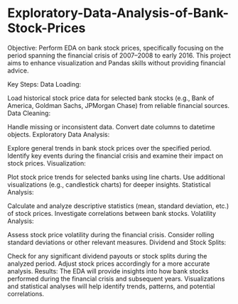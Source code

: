 # Exploratory-Data-Analysis-of-Bank-Stock-Prices

Objective:
Perform EDA on bank stock prices, specifically focusing on the period spanning the financial crisis of 2007–2008 to early 2016. This project aims to enhance visualization and Pandas skills without providing financial advice.

Key Steps:
Data Loading:

Load historical stock price data for selected bank stocks (e.g., Bank of America, Goldman Sachs, JPMorgan Chase) from reliable financial sources.
Data Cleaning:

Handle missing or inconsistent data.
Convert date columns to datetime objects.
Exploratory Data Analysis:

Explore general trends in bank stock prices over the specified period.
Identify key events during the financial crisis and examine their impact on stock prices.
Visualization:

Plot stock price trends for selected banks using line charts.
Use additional visualizations (e.g., candlestick charts) for deeper insights.
Statistical Analysis:

Calculate and analyze descriptive statistics (mean, standard deviation, etc.) of stock prices.
Investigate correlations between bank stocks.
Volatility Analysis:

Assess stock price volatility during the financial crisis.
Consider rolling standard deviations or other relevant measures.
Dividend and Stock Splits:

Check for any significant dividend payouts or stock splits during the analyzed period.
Adjust stock prices accordingly for a more accurate analysis.
Results:
The EDA will provide insights into how bank stocks performed during the financial crisis and subsequent years. Visualizations and statistical analyses will help identify trends, patterns, and potential correlations.
